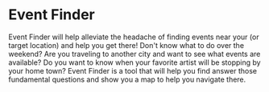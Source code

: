 # Event Finder

Event Finder will help alleviate the headache of finding events near your (or target location) and help you get there!
Don't know what to do over the weekend? Are you traveling to another city and want to see what events are available?
Do you want to know when your favorite artist will be stopping by your home town? Event Finder is a tool that will 
help you find answer those fundamental questions and show you a map to help you navigate there.


